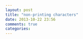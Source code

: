 ```yaml
---
layout: post
title: "non-printing characters"
date: 2013-10-22 23:56
comments: true
categories: 
---
```


